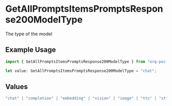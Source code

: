 # GetAllPromptsItemsPromptsResponse200ModelType

The type of the model

## Example Usage

```typescript
import { GetAllPromptsItemsPromptsResponse200ModelType } from "orq-poc-typescript-multi-env-version/models/operations";

let value: GetAllPromptsItemsPromptsResponse200ModelType = "chat";
```

## Values

```typescript
"chat" | "completion" | "embedding" | "vision" | "image" | "tts" | "stt" | "rerank"
```